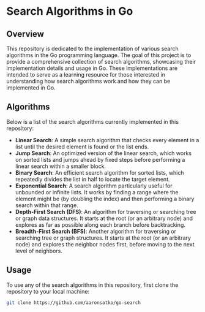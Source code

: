 # Search Algorithms in Go

## Overview

This repository is dedicated to the implementation of various search algorithms in the Go programming language. The goal of this project is to provide a comprehensive collection of search algorithms, showcasing their implementation details and usage in Go. These implementations are intended to serve as a learning resource for those interested in understanding how search algorithms work and how they can be implemented in Go.

## Algorithms

Below is a list of the search algorithms currently implemented in this repository:

- **Linear Search**: A simple search algorithm that checks every element in a list until the desired element is found or the list ends.
- **Jump Search**: An optimized version of the linear search, which works on sorted lists and jumps ahead by fixed steps before performing a linear search within a smaller block.
- **Binary Search**: An efficient search algorithm for sorted lists, which repeatedly divides the list in half to locate the target element.
- **Exponential Search**: A search algorithm particularly useful for unbounded or infinite lists. It works by finding a range where the element might be (by doubling the index) and then performing a binary search within that range.
- **Depth-First Search (DFS)**: An algorithm for traversing or searching tree or graph data structures. It starts at the root (or an arbitrary node) and explores as far as possible along each branch before backtracking.
- **Breadth-First Search (BFS)**: Another algorithm for traversing or searching tree or graph structures. It starts at the root (or an arbitrary node) and explores the neighbor nodes first, before moving to the next level of neighbors.

## Usage

To use any of the search algorithms in this repository, first clone the repository to your local machine:

```bash
git clone https://github.com/aaronsatko/go-search

